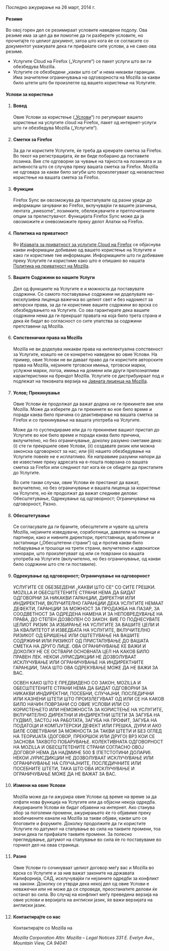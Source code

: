 Последно ажурирање на 26 март, 2014 г.

#### Резиме

Во овој горен дел се резимираат условите наведени подолу. Ова резиме има за цел да ви помогне да ги разберете условите, но прочитајте го целиот документ, затоа што кога ќе се согласите со документот укажувате дека ги прифаќате сите услови, а не само ова резиме.

- Услугите Cloud на Firefox („Услугите“) се пакет услуги што ви ги обезбедува Mozilla.
- Услугите се обезбедени „какви што се“ и нема никакви гаранции. Има значителни ограничувања на одговорноста на Mozilla за какви било штети што би произлегле од вашето користење на Услугите.

#### Услови за користење

1. #### Вовед

    Овие Услови за користење („<u>Услови</u>“) го регулираат вашето користење на услугите cloud на Firefox, пакет од интернет-услуги што ги обезбедува Mozilla („Услугите“).

2. #### Сметки за Firefox

    За да ги користите Услугите, ќе треба да креирате сметка за Firefox.  Во текот на регистрацијата, ќе ви биде побарано да поставите лозинка. Вие сте одговорни за чување на тајноста на лозинката и за активноста што се случува преку вашата сметка за Firefox. Mozilla не одговара за какви било загуби што произлегуваат од неовластено користење на вашата сметка за Firefox.

3. #### Функции

    Firefox Sync ви овозможува да пристапувате од разни уреди до информации зачувани во Firefox, вклучувајќи ги вашите јазичиња, лентата „awesome“, лозинките, обележувачите и претпочитаните опции за прелистувачот. Функцијата Firefox Sync може да ја овозможите и оневозможите преку делот Алатки на Firefox.

4. #### Политика на приватност

    Во [Изјавата за приватност за услугите Cloud на Firefox](https://www.mozilla.org/privacy/firefox-cloud/) се објаснува какви информации добиваме од вашето користење на Услугите и како ги користиме тие информации. Информациите што ги добиваме преку Услугите ги користиме како што е опишано во нашата [Политика на приватност на Mozilla](https://www.mozilla.org/privacy/).

5. #### Вашите Содржини во нашите Услуги

    Дел од функциите на Услугите е и можноста да поставувате содржини. Со самото поставување содржини ни доделувате не-ексклузивна лиценца важечка во целиот свет и без надомест за авторски права, за да ги користиме вашите содржини во врска со обезбедувањето на Услугите. Со ова гарантирате дека вашите содржини нема да ги прекршат правата на која било трета страна и дека ќе бидат во согласност со сите упатства за содржини претставени од Mozilla.

6. #### Сопственички права на Mozilla

    Mozilla не ви доделува никакви права на интелектуална сопственост за Услугите, коишто не се конкретно наведени во овие Услови. На пример, овие Услови не ви даваат право да ги користите авторските права на Mozilla, нејзините трговски имиња, трговски марки, услужни марки, логоа, имиња на домени или други препознатливи карактеристики на брендот Mozilla. Услугите се дистрибуираат под и подлежат на тековната верзија на [Јавната лиценца на Mozilla](https://www.mozilla.org/MPL/).

7. #### Услов; Прекинување

    Овие Услови ќе продолжат да важат додека не ги прекинете вие или Mozilla. Може да изберете да ги прекинете во кое било време и поради каква било причина со деактивирање на вашата сметка за Firefox и со прекинување на вашата употреба на Услугите.

    Може да го суспендираме или да го прекинеме вашиот пристап до Услугите во кое било време и поради каква било причина, вклучително, но без ограничување, доколку разумно сметаме дека: (i) сте ги прекршиле овие Услови, (ii) создавате ризик или можна законска одговорност за нас; или (iii) нашето обезбедување на Услугите повеќе не е исплатливо. Ќе направиме разумни напори да ве известиме преку адресата на е-пошта поврзана со вашата сметка за Firefox или следниот пат кога ќе се обидете да пристапите до Услугите.

    Во сите такви случаи, овие Услови ќе престанат да важат, вклучително, но без ограничување и вашата лиценца за користење на Услугите, но ќе продолжат да важат следниве делови: Обесштетување, Одрекување од одговорност; Ограничување на одговорност, Разно.

8. #### Обесштетување

    Се согласувате да ги браните, обесштетите и чувате од штета Mozilla, нејзините изведувачи, соработници, даватели на лиценци и партнери, како и нивните директори, претставници, вработени и застапници („Обесштетени страни“) од и против какви било побарувања и трошоци на трети страни, вклучително и адвокатски хонорари, што произлегуваат од или се поврзани со вашата употреба на Услугите (вклучително, но без ограничување, од какви било содржини што сте ги поставиле).

9. #### Одрекување од одговорност; Ограничување на одговорност

    УСЛУГИТЕ СЕ ОБЕЗБЕДЕНИ „КАКВИ ШТО СЕ“ СО СИТЕ ГРЕШКИ. MOZILLA И ОБЕСШТЕТЕНИТЕ СТРАНИ НЕМА ДА БИДАТ ОДГОВОРНИ ЗА НИКАКВИ ГАРАНЦИИ, ДИРЕКТНИ ИЛИ ИНДИРЕКТНИ, ВКЛУЧИТЕЛНО ГАРАНЦИИ ДЕКА УСЛУГИТЕ НЕМААТ ДЕФЕКТИ, ГАРАНЦИИ ЗА МОЖНОСТ ЗА ПРОДАЖБА НА ПАЗАР, ЗА СООДВЕТНОСТ ЗА ОДРЕДЕНА НАМЕНА И ЗА НЕПОВРЕДУВАЊЕ НА ПРАВА, ДО СТЕПЕН ДОЗВОЛЕН СО ЗАКОН. ВИЕ ГО ПОДНЕСУВАТЕ ЦЕЛИОТ РИЗИК ЗА ИЗБИРАЊЕ НА УСЛУГИТЕ ЗА ВАШИТЕ ЦЕЛИ И ЗА КВАЛИТЕТОТ И ИЗВЕДБАТА НА УСЛУГИТЕ, ВКЛУЧИТЕЛНО РИЗИКОТ ОД БРИШЕЊЕ ИЛИ ОШТЕТУВАЊЕ НА ВАШИТЕ СОДРЖИНИ ИЛИ РИЗИКОТ ОД ПРИСТАПУВАЊЕ ДО ВАШАТА СМЕТКА НА ДРУГО ЛИЦЕ. ОВА ОГРАНИЧУВАЊЕ ЌЕ ВАЖИ И ДОКОЛКУ НЕ СЕ ОСТВАРИ ОСНОВНАТА ЦЕЛ НА КАКОВ БИЛО ПРАВЕН ЛЕК. НЕКОИ ЈУРИСДИКЦИИ НЕ ДОЗВОЛУВААТ ИСКЛУЧУВАЊЕ ИЛИ ОГРАНИЧУВАЊЕ НА ИНДИРЕКТНИТЕ ГАРАНЦИИ, ТАКА ШТО ОВА ОДРЕКУВАЊЕ МОЖЕ ДА НЕ ВАЖИ ЗА ВАС.

    ОСВЕН КАКО ШТО Е ПРЕДВИДЕНО СО ЗАКОН, MOZILLA И ОБЕСШТЕТЕНИТЕ СТРАНИ НЕМА ДА БИДАТ ОДГОВОРНИ ЗА НИКАКВИ ИНДИРЕКТНИ, ПОСЕБНИ, СЛУЧАЈНИ, ПОСЛЕДИЧНИ ИЛИ КАЗНЕНИ ШТЕТИ ШТО ПРОИЗЛЕГУВААТ ОД ИЛИ СЕ НА КАКОВ БИЛО НАЧИН ПОВРЗАНИ СО ОВИЕ УСЛОВИ ИЛИ СО КОРИСТЕЊЕТО ИЛИ НЕМОЖНОСТА ЗА КОРИСТЕЊЕ НА УСЛУГИТЕ, ВКЛУЧИТЕЛНО ДИРЕКТНИ И ИНДИРЕКТНИ ШТЕТИ ЗА ЗАГУБА НА ГУДВИЛ, ЗАСТОЈ НА РАБОТАТА, ЗАГУБА НА ПРОФИТ, ЗАГУБА НА ПОДАТОЦИ И КОМПЈУТЕРСКИ ДЕФЕКТ ИЛИ ГРЕШКА, ДУРИ И АКО БИЛЕ СОВЕТУВАНИ ЗА МОЖНОСТА ЗА ТАКВИ ШТЕТИ И БЕЗ ОГЛЕД НА ТЕОРИЈАТА (ДОГОВОР, ПРЕКРШОК ИЛИ ДРУГО) ВРЗ КОИ СЕ ЗАСНОВА ТАКВОТО ПОБАРУВАЊЕ. КОЛЕКТИВНАТА ОДГОВОРНОСТ НА MOZILLA И ОБЕСШТЕТЕНИТЕ СТРАНИ СОГЛАСНО ОВОЈ ДОГОВОР НЕМА ДА НАДМИНЕ 500 $ (ПЕТСТОТИНИ ДОЛАРИ). НЕКОИ ЈУРИСДИКЦИИ НЕ ДОЗВОЛУВААТ ИСКЛУЧУВАЊЕ ИЛИ ОГРАНИЧУВАЊЕ НА СЛУЧАЈНИТЕ, ПОСЛЕДИЧНИТЕ ИЛИ ПОСЕБНИТЕ ШТЕТИ, ТАКА ШТО ОВА ИСКЛУЧУВАЊЕ И ОГРАНИЧУВАЊЕ МОЖЕ ДА НЕ ВАЖАТ ЗА ВАС.

10. #### Измени на овие Услови

    Mozilla може да ги ажурира овие Услови од време на време за да опфати нова функција на Услугите или да објасни некоја одредба. Ажурираните Услови ќе бидат објавени на интернет. Ако станува збор за поголеми промени, ажурирањето ќе го објавиме преку вообичаените канали на Mozilla за такви објави, какви што се блоговите и форумите. Доколку продолжите да ги користите Услугите по датумот на стапување во сила на таквите промени, тоа значи дека ги прифаќате таквите промени. За полесно прегледување, датумот на стапување во сила ќе го поставуваме во горниот дел на оваа страница.

11. #### Разно

    Овие Услови го сочинуваат целиот договор меѓу вас и Mozilla во врска со Услугите и за нив важат законите на државата Калифорнија, САД, исклучувајќи ги нејзините одредби за конфликт на закони. Доколку се утврди дека некој дел од овие Услови е неважечки или не може да се спроведе, преостанатите делови ќе останат во сила. Во случај на конфликт меѓу преведена верзија на овие услови и верзијата на англиски јазик, ќе важи верзијата на англиски јазик.

12. #### Контактирајте со нас

    Контактирајте со Mozilla на

    <address>
      Mozilla Corporation 
      Attn: Mozilla – Legal Notices 
      331 E. Evelyn Ave., 
      Mountain View, CA 94041 
    </address>

